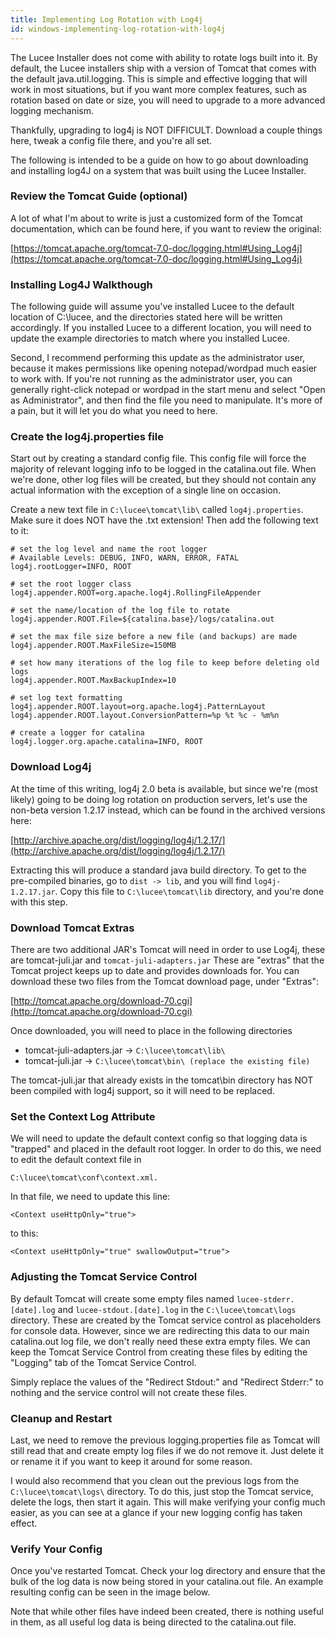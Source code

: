 ```yaml
---
title: Implementing Log Rotation with Log4j
id: windows-implementing-log-rotation-with-log4j
---
```


The Lucee Installer does not come with ability to rotate logs built into it. By default, the Lucee installers ship with a version of Tomcat that comes with the default java.util.logging. This is simple and effective logging that will work in most situations, but if you want more complex features, such as rotation based on date or size, you will need to upgrade to a more advanced logging mechanism.

Thankfully, upgrading to log4j is NOT DIFFICULT. Download a couple things here, tweak a config file there, and you're all set.

The following is intended to be a guide on how to go about downloading and installing log4J on a system that was built using the Lucee Installer.

### Review the Tomcat Guide (optional) ###

A lot of what I'm about to write is just a customized form of the Tomcat documentation, which can be found here, if you want to review the original:

[https://tomcat.apache.org/tomcat-7.0-doc/logging.html#Using_Log4j](https://tomcat.apache.org/tomcat-7.0-doc/logging.html#Using_Log4j)

### Installing Log4J Walkthough ###

The following guide will assume you've installed Lucee to the default location of C:\lucee, and the directories stated here will be written accordingly. If you installed Lucee to a different location, you will need to update the example directories to match where you installed Lucee.

Second, I recommend performing this update as the administrator user, because it makes permissions like opening notepad/wordpad much easier to work with. If you're not running as the administrator user, you can generally right-click notepad or wordpad in the start menu and select "Open as Administrator", and then find the file you need to manipulate. It's more of a pain, but it will let you do what you need to here.

### Create the log4j.properties file ###

Start out by creating a standard config file. This config file will force the majority of relevant logging info to be logged in the catalina.out file. When we're done, other log files will be created, but they should not contain any actual information with the exception of a single line on occasion.

Create a new text file in `C:\lucee\tomcat\lib\` called ```log4j.properties```. Make sure it does NOT have the .txt extension! Then add the following text to it:

	# set the log level and name the root logger
	# Available Levels: DEBUG, INFO, WARN, ERROR, FATAL
	log4j.rootLogger=INFO, ROOT

	# set the root logger class
	log4j.appender.ROOT=org.apache.log4j.RollingFileAppender

	# set the name/location of the log file to rotate
	log4j.appender.ROOT.File=${catalina.base}/logs/catalina.out

	# set the max file size before a new file (and backups) are made
	log4j.appender.ROOT.MaxFileSize=150MB

	# set how many iterations of the log file to keep before deleting old logs
	log4j.appender.ROOT.MaxBackupIndex=10

	# set log text formatting
	log4j.appender.ROOT.layout=org.apache.log4j.PatternLayout
	log4j.appender.ROOT.layout.ConversionPattern=%p %t %c - %m%n

	# create a logger for catalina
	log4j.logger.org.apache.catalina=INFO, ROOT

### Download Log4j ###

At the time of this writing, log4j 2.0 beta is available, but since we're (most likely) going to be doing log rotation on production servers, let's use the non-beta version 1.2.17 instead, which can be found in the archived versions here:

[http://archive.apache.org/dist/logging/log4j/1.2.17/](http://archive.apache.org/dist/logging/log4j/1.2.17/)

Extracting this will produce a standard java build directory. To get to the pre-compiled binaries, go to ```dist -> lib```, and you will find ```log4j-1.2.17.jar```. Copy this file to ```C:\lucee\tomcat\lib``` directory, and you're done with this step.

### Download Tomcat Extras ###

There are two additional JAR's Tomcat will need in order to use Log4j, these are tomcat-juli.jar and ```tomcat-juli-adapters.jar``` These are "extras" that the Tomcat project keeps up to date and provides downloads for. You can download these two files from the Tomcat download page, under "Extras":

[http://tomcat.apache.org/download-70.cgi](http://tomcat.apache.org/download-70.cgi)

Once downloaded, you will need to place in the following directories

- tomcat-juli-adapters.jar -> ```C:\lucee\tomcat\lib\```
- tomcat-juli.jar -> ```C:\lucee\tomcat\bin\ (replace the existing file)```

The tomcat-juli.jar that already exists in the tomcat\bin directory has NOT been compiled with log4j support, so it will need to be replaced.

### Set the Context Log Attribute ###

We will need to update the default context config so that logging data is "trapped" and placed in the default root logger. In order to do this, we need to edit the default context file in

	C:\lucee\tomcat\conf\context.xml.

In that file, we need to update this line:

    <Context useHttpOnly="true">

to this:

    <Context useHttpOnly="true" swallowOutput="true">

### Adjusting the Tomcat Service Control ###

By default Tomcat will create some empty files named ```lucee-stderr.[date].log``` and ```lucee-stdout.[date].log``` in the ```C:\lucee\tomcat\logs``` directory. These are created by the Tomcat service control as placeholders for console data. However, since we are redirecting this data to our main catalina.out log file, we don't really need these extra empty files. We can keep the Tomcat Service Control from creating these files by editing the "Logging" tab of the Tomcat Service Control.

Simply replace the values of the "Redirect Stdout:" and "Redirect Stderr:" to nothing and the service control will not create these files.

### Cleanup and Restart ###

Last, we need to remove the previous logging.properties file as Tomcat will still read that and create empty log files if we do not remove it. Just delete it or rename it if you want to keep it around for some reason.

I would also recommend that you clean out the previous logs from the ```C:\lucee\tomcat\logs\``` directory. To do this, just stop the Tomcat service, delete the logs, then start it again. This will make verifying your config much easier, as you can see at a glance if your new logging config has taken effect.

### Verify Your Config ###

Once you've restarted Tomcat. Check your log directory and ensure that the bulk of the log data is now being stored in your catalina.out file. An example resulting config can be seen in the image below.

Note that while other files have indeed been created, there is nothing useful in them, as all useful log data is being directed to the catalina.out file.
